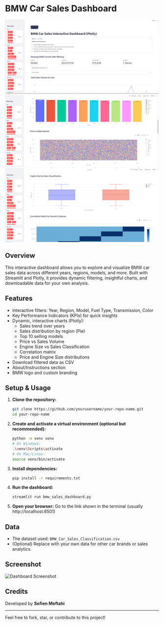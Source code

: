 # BMW Car Sales Dashboard
![Dashboard Screenshot](dashboard.png)
![Dashboard Screenshot](dashboards.png)
![Dashboard Screenshot](dashboard_scr.png)

## Overview
This interactive dashboard allows you to explore and visualize BMW car sales data across different years, regions, models, and more. Built with Streamlit and Plotly, it provides dynamic filtering, insightful charts, and downloadable data for your own analysis.

## Features
- Interactive filters: Year, Region, Model, Fuel Type, Transmission, Color
- Key Performance Indicators (KPIs) for quick insights
- Dynamic, interactive charts (Plotly):
  - Sales trend over years
  - Sales distribution by region (Pie)
  - Top 10 selling models
  - Price vs Sales Volume
  - Engine Size vs Sales Classification
  - Correlation matrix
  - Price and Engine Size distributions
- Download filtered data as CSV
- About/Instructions section
- BMW logo and custom branding

## Setup & Usage
1. **Clone the repository:**
   ```bash
   git clone https://github.com/yourusername/your-repo-name.git
   cd your-repo-name
   ```
2. **Create and activate a virtual environment (optional but recommended):**
   ```bash
   python -m venv venv
   # On Windows:
   .\venv\Scripts\activate
   # On Mac/Linux:
   source venv/bin/activate
   ```
3. **Install dependencies:**
   ```bash
   pip install -r requirements.txt
   ```
4. **Run the dashboard:**
   ```bash
   streamlit run bmw_sales_dashboard.py
   ```
5. **Open your browser:**
   Go to the link shown in the terminal (usually http://localhost:8501)

## Data
- The dataset used: `BMW_Car_Sales_Classification.csv`
- (Optional) Replace with your own data for other car brands or sales analytics.

## Screenshot
![Dashboard Screenshot](dashboard_screenshot.png)

## Credits
Developed by **Sofien Meftahi**

---
Feel free to fork, star, or contribute to this project! 
